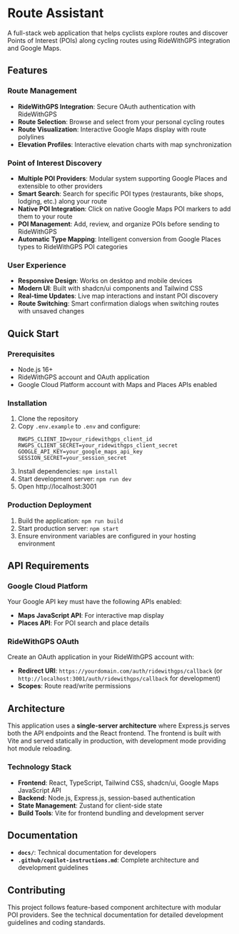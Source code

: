 # Route Assistant

A full-stack web application that helps cyclists explore routes and discover Points of Interest (POIs) along cycling routes using RideWithGPS integration and Google Maps.

## Features

### Route Management
- **RideWithGPS Integration**: Secure OAuth authentication with RideWithGPS
- **Route Selection**: Browse and select from your personal cycling routes
- **Route Visualization**: Interactive Google Maps display with route polylines
- **Elevation Profiles**: Interactive elevation charts with map synchronization

### Point of Interest Discovery
- **Multiple POI Providers**: Modular system supporting Google Places and extensible to other providers
- **Smart Search**: Search for specific POI types (restaurants, bike shops, lodging, etc.) along your route
- **Native POI Integration**: Click on native Google Maps POI markers to add them to your route
- **POI Management**: Add, review, and organize POIs before sending to RideWithGPS
- **Automatic Type Mapping**: Intelligent conversion from Google Places types to RideWithGPS POI categories

### User Experience
- **Responsive Design**: Works on desktop and mobile devices
- **Modern UI**: Built with shadcn/ui components and Tailwind CSS
- **Real-time Updates**: Live map interactions and instant POI discovery
- **Route Switching**: Smart confirmation dialogs when switching routes with unsaved changes

## Quick Start

### Prerequisites
- Node.js 16+ 
- RideWithGPS account and OAuth application
- Google Cloud Platform account with Maps and Places APIs enabled

### Installation
1. Clone the repository
2. Copy `.env.example` to `.env` and configure:
   ```
   RWGPS_CLIENT_ID=your_ridewithgps_client_id
   RWGPS_CLIENT_SECRET=your_ridewithgps_client_secret
   GOOGLE_API_KEY=your_google_maps_api_key
   SESSION_SECRET=your_session_secret
   ```
3. Install dependencies: `npm install`
4. Start development server: `npm run dev`
5. Open http://localhost:3001

### Production Deployment
1. Build the application: `npm run build`
2. Start production server: `npm start`
3. Ensure environment variables are configured in your hosting environment

## API Requirements

### Google Cloud Platform
Your Google API key must have the following APIs enabled:
- **Maps JavaScript API**: For interactive map display
- **Places API**: For POI search and place details

### RideWithGPS OAuth
Create an OAuth application in your RideWithGPS account with:
- **Redirect URI**: `https://yourdomain.com/auth/ridewithgps/callback` (or `http://localhost:3001/auth/ridewithgps/callback` for development)
- **Scopes**: Route read/write permissions

## Architecture

This application uses a **single-server architecture** where Express.js serves both the API endpoints and the React frontend. The frontend is built with Vite and served statically in production, with development mode providing hot module reloading.

### Technology Stack
- **Frontend**: React, TypeScript, Tailwind CSS, shadcn/ui, Google Maps JavaScript API
- **Backend**: Node.js, Express.js, session-based authentication
- **State Management**: Zustand for client-side state
- **Build Tools**: Vite for frontend bundling and development server

## Documentation

- **`docs/`**: Technical documentation for developers
- **`.github/copilot-instructions.md`**: Complete architecture and development guidelines

## Contributing

This project follows feature-based component architecture with modular POI providers. See the technical documentation for detailed development guidelines and coding standards.
